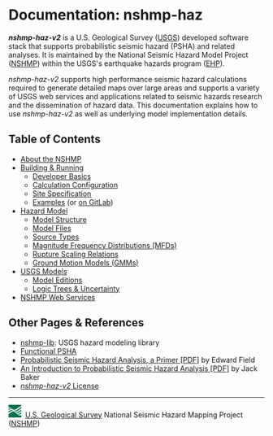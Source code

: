 # Documentation: nshmp-haz

***nshmp-haz-v2*** is a U.S. Geological Survey ([USGS](https://www.usgs.gov)) developed software stack
that supports probabilistic seismic hazard (PSHA) and related analyses. It is maintained by the
National Seismic Hazard Model Project ([NSHMP](https://earthquake.usgs.gov/hazards/)) within the
USGS's earthquake hazards program ([EHP](http://earthquake.usgs.gov)).

*nshmp-haz-v2* supports high performance seismic hazard calculations required to generate detailed
maps over large areas and supports a variety of USGS web services and applications related to
seismic hazards research and the dissemination of hazard data. This documentation explains how
to use *nshmp-haz-v2* as well as underlying model implementation details.

## Table of Contents

* [About the NSHMP](./pages/About-the-NSHMP.md)
* [Building & Running](./pages/Building-&-Running.md)
  * [Developer Basics](./pages/Developer-Basics.md)
  * [Calculation Configuration](./pages/Calculation-Configuration.md)
  * [Site Specification](./pages/Site-Specification.md)
  * [Examples](../../etc/examples/README.md) (or
    [on GitLab](https://code.usgs.gov/ghsc/nshmp/nshmp-haz-v2/-/tree/master/etc/examples))
* [Hazard Model](./pages/Hazard-Model.md)
  * [Model Structure](./pages/Model-Structure.md)
  * [Model Files](./pages/Model-Files.md)
  * [Source Types](./pages/Source-Types.md)
  * [Magnitude Frequency Distributions (MFDs)](./pages/Magnitude-Frequency-Distributions.md)
  * [Rupture Scaling Relations](./pages/Rupture-Scaling-Relations.md)
  * [Ground Motion Models (GMMs)](./pages/Ground-Motion-Models.md)
* [USGS Models](./pages/USGS-Models.md)
  * [Model Editions](./pages/Model-Editions.md)
  * [Logic Trees & Uncertainty](./pages/Logic-Trees-&-Uncertainty.md)
* [NSHMP Web Services](./pages/NSHMP-Web-Services.md#nshmp-web-services)

## Other Pages & References

* [nshmp-lib](https://code.usgs.gov/ghsc/nshmp/nshmp-lib): USGS hazard modeling library
* [Functional PSHA](./pages/Functional-PSHA.md)
* [Probabilistic Seismic Hazard Analysis, a Primer
  [PDF]](http://www.opensha.org/sites/opensha.org/files/PSHA_Primer_v2_0.pdf)
  by Edward Field  
* [An Introduction to Probabilistic Seismic Hazard Analysis
  [PDF]](http://web.stanford.edu/~bakerjw/Publications/Baker_(2015)_Intro_to_PSHA.pdf)
  by Jack Baker  
* [*nshmp-haz-v2* License](../LICENSE.md)

---
![USGS logo](./pages/images/usgs-icon.png) &nbsp;[U.S. Geological Survey](https://www.usgs.gov)
National Seismic Hazard Mapping Project ([NSHMP](https://earthquake.usgs.gov/hazards/))
